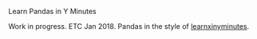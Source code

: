 Learn Pandas in Y Minutes

Work in progress. ETC Jan 2018.
Pandas in the style of [learnxinyminutes](https://learnxinyminutes.com/).